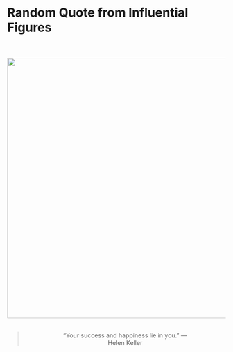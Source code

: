 # Random Quote from Influential Figures

<div align="center">
  <br>
  <br>
  <a href="https://en.wikipedia.org/wiki/Helen_Keller" title="Helen Keller - Wikipedia"><img src="https://upload.wikimedia.org/wikipedia/commons/thumb/3/3e/Helen_Keller_circa_1920_-_restored.jpg/1200px-Helen_Keller_circa_1920_-_restored.jpg" width="600px"></a>
  <br>
  <br>
  <blockquote>&ldquo;Your success and happiness lie in you.&rdquo; &mdash; <footer>Helen Keller</footer></blockquote>
</div>
  